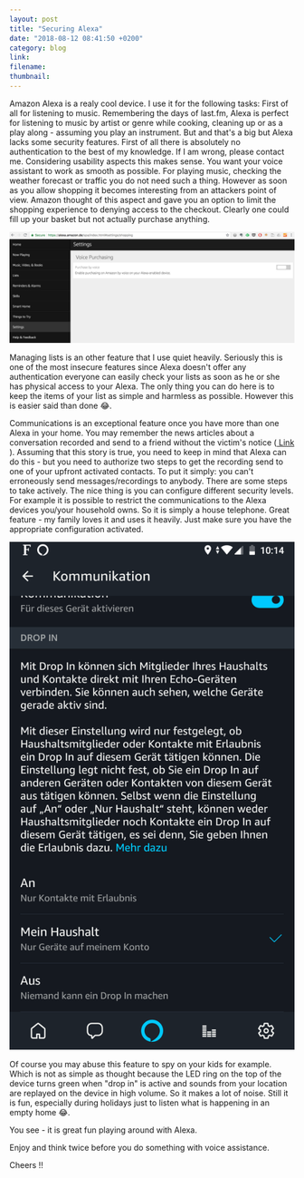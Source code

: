 ```yaml
---
layout: post
title: "Securing Alexa"
date: "2018-08-12 08:41:50 +0200"
category: blog
link:
filename:
thumbnail:
---
```


Amazon Alexa is a realy cool device. I use it for the following tasks: 
First of all for listening to music. Remembering the days of last.fm, 
Alexa is perfect for listening to music by artist or genre while cooking, 
cleaning up or as a play along - assuming you play an instrument. 
But and that's a big but Alexa lacks some security features. First of all 
there is absolutely no authentication to the best of my knowledge. If I am wrong, 
please contact me. Considering usability aspects this makes sense. You want 
your voice assistant to work as smooth as possible. For playing music, 
checking the weather forecast or traffic you do not need such a thing. 
However as soon as you allow shopping it becomes interesting from an 
attackers point of view. Amazon thought of this aspect and gave you an 
option to limit the shopping experience to denying access to the checkout. 
Clearly one could fill up your basket but not actually purchase anything.

![ ](../images/SecuringAlexaVoicePurchase.png)

Managing lists is an other feature that I use quiet heavily. Seriously this 
is one of the most insecure features since Alexa doesn't offer any 
authentication everyone can easily check your lists as soon as he or she 
has physical access to your Alexa. The only thing you can do here is to 
keep the items of your list as simple and harmless as possible. 
However this is easier said than done 😂.


Communications is an exceptional feature once you have more than one Alexa 
in your home. You may remember the news articles about a conversation recorded 
and send to a friend without the victim's notice ([ Link ](https://www.businessinsider.de/amazon-alexa-records-private-conversation-2018-5?r=US&IR=T)). 
Assuming that this story is true, you need to keep in mind that Alexa can do 
this - but you need to authorize two steps to get the recording send to one 
of your upfront activated contacts. To put it simply: you can't erroneously 
send messages/recordings to anybody. There are some steps to take actively. 
The nice thing is you can configure different security levels. For example 
it is possible to restrict the communications to the Alexa devices you/your 
household owns. So it is simply a house telephone. Great feature - my family 
loves it and uses it heavily. Just make sure you have the appropriate configuration 
activated.

![ ](../images/SecuringAlexaCommunication.png) 

Of course you may abuse this feature to spy on your kids for example. Which is
not as simple as thought because the LED ring on the top of the device turns
green when "drop in" is active and sounds from your location are replayed on 
the device in high volume. So it makes a lot of noise. Still it is fun, especially
during holidays just to listen what is happening in an empty home 😂.

You see - it is great fun playing around with Alexa.


Enjoy and think twice before you do something with voice assistance.

Cheers !!
